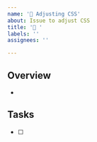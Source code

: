 ```yaml
---
name: '🎨 Adjusting CSS'
about: Issue to adjust CSS
title: '🎨 '
labels: ''
assignees: ''

---
```


## Overview

- 

## Tasks

- [ ] 
